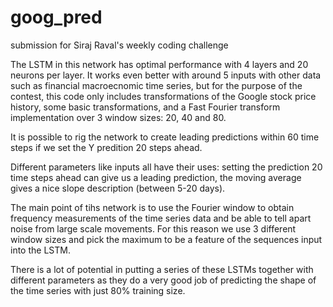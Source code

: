 # goog_pred
submission for Siraj Raval's weekly coding challenge

The LSTM in this network has optimal performance with 4 layers and 20 neurons per layer.
It works even better with around 5 inputs with other data such as financial macroecnomic time series, but for the purpose of the contest,
this code only includes transformations of the Google stock price history, some basic transformations, 
and a Fast Fourier transform implementation over 3 window sizes: 20, 40 and 80. 

It is possible to rig the network to create leading predictions within 60 time steps if we set the Y predition 20 steps ahead. 

Different parameters like inputs all have their uses: setting the prediction 20 time steps ahead can give us a leading prediction, 
the moving average gives a nice slope description (between 5-20 days). 

The main point of tihs network is to use the Fourier window to obtain frequency measurements of the time series data and be able to tell 
apart noise from large scale movements. For this reason we use 3 different window sizes and pick the maximum to be a feature of the 
sequences input into the LSTM. 

There is a lot of potential in putting a series of these LSTMs together with different parameters as they do a very good job of predicting 
the shape of the time series with just 80% training size. 
